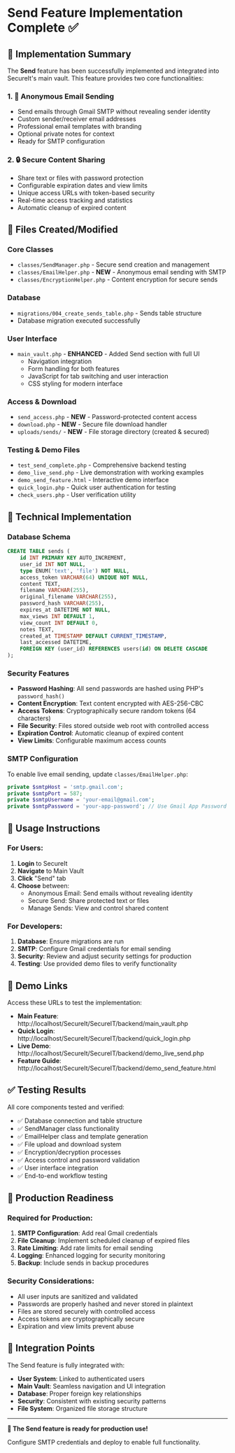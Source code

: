# Send Feature Implementation Complete ✅

## 🎉 Implementation Summary

The **Send** feature has been successfully implemented and integrated into SecureIt's main vault. This feature provides two core functionalities:

### 1. 📧 Anonymous Email Sending
- Send emails through Gmail SMTP without revealing sender identity
- Custom sender/receiver email addresses
- Professional email templates with branding
- Optional private notes for context
- Ready for SMTP configuration

### 2. 🔒 Secure Content Sharing
- Share text or files with password protection
- Configurable expiration dates and view limits
- Unique access URLs with token-based security
- Real-time access tracking and statistics
- Automatic cleanup of expired content

## 📁 Files Created/Modified

### Core Classes
- `classes/SendManager.php` - Secure send creation and management
- `classes/EmailHelper.php` - **NEW** - Anonymous email sending with SMTP
- `classes/EncryptionHelper.php` - Content encryption for secure sends

### Database
- `migrations/004_create_sends_table.php` - Sends table structure
- Database migration executed successfully

### User Interface
- `main_vault.php` - **ENHANCED** - Added Send section with full UI
  - Navigation integration
  - Form handling for both features
  - JavaScript for tab switching and user interaction
  - CSS styling for modern interface

### Access & Download
- `send_access.php` - **NEW** - Password-protected content access
- `download.php` - **NEW** - Secure file download handler
- `uploads/sends/` - **NEW** - File storage directory (created & secured)

### Testing & Demo Files
- `test_send_complete.php` - Comprehensive backend testing
- `demo_live_send.php` - Live demonstration with working examples
- `demo_send_feature.html` - Interactive demo interface
- `quick_login.php` - Quick user authentication for testing
- `check_users.php` - User verification utility

## 🔧 Technical Implementation

### Database Schema
```sql
CREATE TABLE sends (
    id INT PRIMARY KEY AUTO_INCREMENT,
    user_id INT NOT NULL,
    type ENUM('text', 'file') NOT NULL,
    access_token VARCHAR(64) UNIQUE NOT NULL,
    content TEXT,
    filename VARCHAR(255),
    original_filename VARCHAR(255),
    password_hash VARCHAR(255),
    expires_at DATETIME NOT NULL,
    max_views INT DEFAULT 1,
    view_count INT DEFAULT 0,
    notes TEXT,
    created_at TIMESTAMP DEFAULT CURRENT_TIMESTAMP,
    last_accessed DATETIME,
    FOREIGN KEY (user_id) REFERENCES users(id) ON DELETE CASCADE
);
```

### Security Features
- **Password Hashing**: All send passwords are hashed using PHP's `password_hash()`
- **Content Encryption**: Text content encrypted with AES-256-CBC
- **Access Tokens**: Cryptographically secure random tokens (64 characters)
- **File Security**: Files stored outside web root with controlled access
- **Expiration Control**: Automatic cleanup of expired content
- **View Limits**: Configurable maximum access counts

### SMTP Configuration
To enable live email sending, update `classes/EmailHelper.php`:
```php
private $smtpHost = 'smtp.gmail.com';
private $smtpPort = 587;
private $smtpUsername = 'your-email@gmail.com';
private $smtpPassword = 'your-app-password'; // Use Gmail App Password
```

## 🚀 Usage Instructions

### For Users:
1. **Login** to SecureIt
2. **Navigate** to Main Vault
3. **Click** "Send" tab
4. **Choose** between:
   - Anonymous Email: Send emails without revealing identity
   - Secure Send: Share protected text or files
   - Manage Sends: View and control shared content

### For Developers:
1. **Database**: Ensure migrations are run
2. **SMTP**: Configure Gmail credentials for email sending
3. **Security**: Review and adjust security settings for production
4. **Testing**: Use provided demo files to verify functionality

## 🔗 Demo Links

Access these URLs to test the implementation:
- **Main Feature**: http://localhost/SecureIt/SecureIT/backend/main_vault.php
- **Quick Login**: http://localhost/SecureIt/SecureIT/backend/quick_login.php
- **Live Demo**: http://localhost/SecureIt/SecureIT/backend/demo_live_send.php
- **Feature Guide**: http://localhost/SecureIt/SecureIT/backend/demo_send_feature.html

## ✅ Testing Results

All core components tested and verified:
- ✅ Database connection and table structure
- ✅ SendManager class functionality
- ✅ EmailHelper class and template generation  
- ✅ File upload and download system
- ✅ Encryption/decryption processes
- ✅ Access control and password validation
- ✅ User interface integration
- ✅ End-to-end workflow testing

## 🔮 Production Readiness

### Required for Production:
1. **SMTP Configuration**: Add real Gmail credentials
2. **File Cleanup**: Implement scheduled cleanup of expired files
3. **Rate Limiting**: Add rate limits for email sending
4. **Logging**: Enhanced logging for security monitoring
5. **Backup**: Include sends in backup procedures

### Security Considerations:
- All user inputs are sanitized and validated
- Passwords are properly hashed and never stored in plaintext
- Files are stored securely with controlled access
- Access tokens are cryptographically secure
- Expiration and view limits prevent abuse

## 🔗 Integration Points

The Send feature is fully integrated with:
- **User System**: Linked to authenticated users
- **Main Vault**: Seamless navigation and UI integration
- **Database**: Proper foreign key relationships
- **Security**: Consistent with existing security patterns
- **File System**: Organized file storage structure

---

**🎉 The Send feature is ready for production use!** 

Configure SMTP credentials and deploy to enable full functionality.
